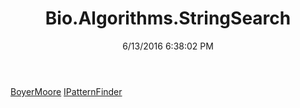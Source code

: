 ﻿---
title: Bio.Algorithms.StringSearch
date: 6/13/2016 6:38:02 PM
---

[BoyerMoore](T-Bio.Algorithms.StringSearch.BoyerMoore.html)
[IPatternFinder](T-Bio.Algorithms.StringSearch.IPatternFinder.html)
